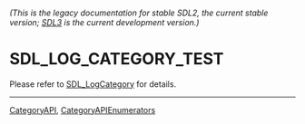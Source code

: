 ###### (This is the legacy documentation for stable SDL2, the current stable version; [SDL3](https://wiki.libsdl.org/SDL3/) is the current development version.)
# SDL_LOG_CATEGORY_TEST

Please refer to [SDL_LogCategory](SDL_LogCategory) for details.

----
[CategoryAPI](CategoryAPI), [CategoryAPIEnumerators](CategoryAPIEnumerators)

